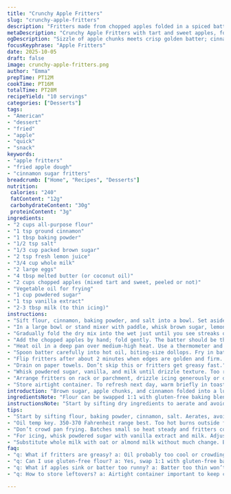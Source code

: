 ```yaml
---
title: "Crunchy Apple Fritters"
slug: "crunchy-apple-fritters"
description: "Fritters made from chopped apples folded in a spiced batter with cinnamon, brown sugar, lemon juice, and a simple icing drizzle. Deep fried until golden-brown and crisp outside, tender and juicy inside. Use a mix of tart and sweet apples for best texture and flavor. Quick and forgiving batter with baking powder for lift. Finish with a powdered sugar glaze or cinnamon sugar dust. Best served warm or room temp. Store airtight to keep crispness. Substitute any milk with oat or almond milk, butter with coconut oil. Perfect for unscheduled cravings or holiday mornings."
metaDescription: "Crunchy Apple Fritters with tart and sweet apples, folded in spiced batter, fried crisp. Quick batter, cinnamon sugar or glaze finish, warm or room temp eats."
ogDescription: "Sizzle of apple chunks meets crisp golden batter; cinnamon sugar or sweet glaze finishes these fritters. Texture balance key, frying temp crucial."
focusKeyphrase: "Apple Fritters"
date: 2025-10-05
draft: false
image: crunchy-apple-fritters.png
author: "Emma"
prepTime: PT12M
cookTime: PT16M
totalTime: PT28M
recipeYield: "10 servings"
categories: ["Desserts"]
tags:
- "American"
- "dessert"
- "fried"
- "apple"
- "quick"
- "snack"
keywords:
- "apple fritters"
- "fried apple dough"
- "cinnamon sugar fritters"
breadcrumb: ["Home", "Recipes", "Desserts"]
nutrition: 
 calories: "240"
 fatContent: "12g"
 carbohydrateContent: "30g"
 proteinContent: "3g"
ingredients:
- "2 cups all-purpose flour"
- "1 tsp ground cinnamon"
- "1 tbsp baking powder"
- "1/2 tsp salt"
- "1/3 cup packed brown sugar"
- "2 tsp fresh lemon juice"
- "3/4 cup whole milk"
- "2 large eggs"
- "4 tbsp melted butter (or coconut oil)"
- "2 cups chopped apples (mixed tart and sweet, peeled or not)"
- "Vegetable oil for frying"
- "1 cup powdered sugar"
- "1 tsp vanilla extract"
- "2-3 tbsp milk (to thin icing)"
instructions:
- "Sift flour, cinnamon, baking powder, and salt into a bowl. Set aside."
- "In a large bowl or stand mixer with paddle, whisk brown sugar, lemon juice, milk, eggs, and melted butter until combined but not smooth."
- "Gradually fold the dry mix into the wet just until you see streaks of flour disappear. Avoid overmixing or batter turns tough."
- "Add the chopped apples by hand; fold gently. The batter should be thick but not dry."
- "Heat oil in a deep pan over medium-high heat. Use a thermometer and aim for 350-370°F. Oil too hot? Brown outside burns before inside cooks. Too cool? Soggy fritters."
- "Spoon batter carefully into hot oil, biting-size dollops. Fry in batches without overcrowding. Shhh, listen to the sizzle, that's the tell."
- "Flip fritters after about 2 minutes when edges are golden and firm. Cook another 2-3 minutes until deep golden on both sides and cooked through (test one, dense inside means more time)."
- "Drain on paper towels. Don’t skip this or fritters get greasy fast."
- "Whisk powdered sugar, vanilla, and milk until drizzle texture. Too runny? Add sugar. Too thick? Splash milk."
- "Arrange fritters on rack or parchment, drizzle icing generously or dust cinnamon sugar mix (equal parts cinnamon and sugar). Let set slightly, eat warm or room temp."
- "Store airtight container. To refresh next day, warm briefly in toaster oven; just a few minutes re-crisps without drying out."
introduction: "Brown sugar, apple chunks, and cinnamon folded into a lumpy batter that sizzles as it meets hot oil. Memories of frying apple fritters in my grandmother’s kitchen still linger: the sweet sharp aroma of cooking apples mixing with the faint musty butter scent. Batter consistency is key here — thick enough so apples stay suspended, yet fluid enough to drop in dollops without puking all over the oil. Past trials taught me patience. Always bring the oil to the right temp, listen for the initial heat crackle, watch for golden edges. Overcrowding stalls cooking, making mushy, oil-sodden blobs that disappoint. The simple powdered sugar glaze cuts the fat, adds just enough sweetness, and that vanilla note. Between crisp crunch and soft, tender apple pockets — pure comfort."
ingredientsNote: "Flour can be swapped 1:1 with gluten-free baking blend if needed. Brown sugar adds moisture and depth versus white; try dark if available, deeper flavor. Lemon juice wakes up dulled apple slices and prevents browning during prep. Whole milk works best for richness but plant-based milks like oat or almond work fine—expect slight textural changes though. Butter provides subtle flavor; coconut oil adds tropical aroma and crispiness, especially if you don’t want dairy. Tart apples like Granny Smith hold shape better; mix with Fuji or Honeycrisp for balance. Baking powder makes fritters fluffy inside rather than flat or dense. Vegetable oil is neutral, heats high, but peanut or canola will behave similarly. The glaze uses vanilla but almond or citrus extract changes profile if you're feeling bold."
instructionsNote: "Start by sifting dry ingredients to aerate and avoid clumps—this means lighter fritters. Whisk wet ingredients until combined, no need for foam. Mixing dry into wet slowly avoids lumps without activating gluten too much; batter should be thick but droppable. Folding in apples by hand prevents overmixing and broken pieces. Heating oil above 350°F creates immediate crust for crisp texture. Use a thermometer or drop a small batter dollop to test. Sizzle tells you it’s right, reduce heat if smoke appears. Fry in small batches to keep temperature steady and avoid sticking. Flipping at crisp edges is better cue than timer. Drain fritters well—excess oil ruins finish. The icing consistency can be adjusted to drizzle or thick spoonable glaze. Dusting with cinnamon sugar adds crunch and spice if glaze isn’t your thing. Leftovers? Reheat carefully to regain crispness without drying apples."
tips:
- "Start by sifting flour, baking powder, cinnamon, salt. Aerates, avoids clumps, gives lighter texture. Folding dry into wet slowly, see streaks vanish but don’t overmix or gluten toughens batter. Thick but droppable important. Apples added by hand, fold gently. Breakage means mushy pockets later."
- "Oil temp key. 350-370 Fahrenheit range best. Too hot burns outside fast—check with small batter dollop, watch for immediate sizzle but no smoke. Too cool means soaking oil, soggy fritters. Use thermometer or visual cues—listen for consistent sizzling crackle sound, that snap means crust forming."
- "Don’t crowd pan frying. Batches small so heat steady and fritters cook evenly. Flip only when edges firm, golden color—not timer dependent. Oil cools when overloaded, more grease absorbed. Drain fritters after cooking well for crisp finish, paper towel or wire rack fine."
- "For icing, whisk powdered sugar with vanilla extract and milk. Adjust thickness to drip or spread style, add milk or sugar as needed. Alternatively, dust equal cinnamon and sugar mix on fritters before serving for crunch and spice. Use almond or citrus extract if vanilla not available for flavor twist."
- "Substitute whole milk with oat or almond milk without much change. Butter can switch to coconut oil for dairy-free option—coconut adds slight aroma and keeps exterior crisp. Brown sugar adds moisture and deeper flavor than white. Using tart apple like Granny Smith holds shape better; blend with sweet like Fuji or Honeycrisp to balance."
faq:
- "q: What if fritters are greasy? a: Oil probably too cool or crowding pan. Fry in small batches. Drain on paper towels or rack. Don’t rush oil temp. If still greasy, blot before eating. Oil type matter too—vegetable or peanut better. Reheat crisp faster with toaster oven for next day."
- "q: Can I use gluten-free flour? a: Yes, swap 1:1 with gluten-free baking blend. Batter texture shifts slightly—may be less elastic. Follow same mixing, folding rules. Baking powder still works for lift. Apples and frying method unchanged though may need slight timing tweak frying."
- "q: What if apples sink or batter too runny? a: Batter too thin won’t hold chunks. Fold slow adding dry to wet helps thickness. Use mix of tart and sweet slices for texture—tart hold shape better. If apples sink, add a little more flour. Thick batter suspends fruit for even cooking."
- "q: How to store leftovers? a: Airtight container important to keep crispness from going soft. Reheat briefly in toaster oven or low oven to regain crunch, few minutes enough. Microwaving ruins texture, makes fritters soggy. Can refrigerate a day or two. Avoid wrapping in plastic wrap directly."

---
```

